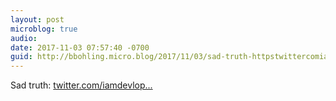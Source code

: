 ```yaml
---
layout: post
microblog: true
audio: 
date: 2017-11-03 07:57:40 -0700
guid: http://bbohling.micro.blog/2017/11/03/sad-truth-httpstwittercomiamdevloperstatus.html
---
```

Sad truth: [twitter.com/iamdevlop...](https://twitter.com/iamdevloper/status/926458505355235328)
